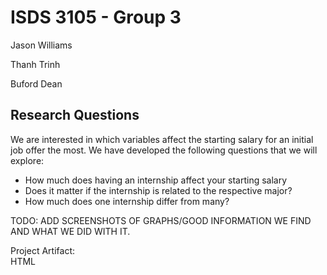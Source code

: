# ISDS 3105 - Group 3 
Jason Williams

Thanh Trinh

Buford Dean

## Research Questions  
We are interested in which variables affect the starting salary for an initial job offer the most. We have developed the following questions that we will explore:

- How much does having an internship affect your starting salary
- Does it matter if the internship is related to the respective major?
- How much does one internship differ from many? 


TODO: ADD SCREENSHOTS OF GRAPHS/GOOD INFORMATION WE FIND AND WHAT WE DID WITH IT. 


Project Artifact:  
HTML
